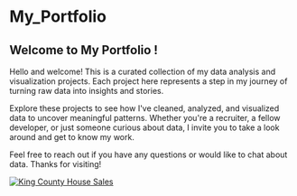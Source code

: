 # My_Portfolio
## Welcome to My Portfolio !

Hello and welcome! This is a curated collection of my data analysis and visualization projects. Each project here represents a step in my journey of turning raw data into insights and stories.

Explore these projects to see how I've cleaned, analyzed, and visualized data to uncover meaningful patterns. Whether you're a recruiter, a fellow developer, or just someone curious about data, I invite you to take a look around and get to know my work.

Feel free to reach out if you have any questions or would like to chat about data. Thanks for visiting!

<div class='tableauPlaceholder' id='viz1693290722890' style='position: relative'><noscript><a href='#'><img alt='King County House Sales ' src='https:&#47;&#47;public.tableau.com&#47;static&#47;images&#47;Ki&#47;KingCountyHouseSales_16932770524510&#47;KingCountyHouseSales&#47;1_rss.png' style='border: none' /></a></noscript><object class='tableauViz'  style='display:none;'><param name='host_url' value='https%3A%2F%2Fpublic.tableau.com%2F' /> <param name='embed_code_version' value='3' /> <param name='site_root' value='' /><param name='name' value='KingCountyHouseSales_16932770524510&#47;KingCountyHouseSales' /><param name='tabs' value='no' /><param name='toolbar' value='yes' /><param name='static_image' value='https:&#47;&#47;public.tableau.com&#47;static&#47;images&#47;Ki&#47;KingCountyHouseSales_16932770524510&#47;KingCountyHouseSales&#47;1.png' /> <param name='animate_transition' value='yes' /><param name='display_static_image' value='yes' /><param name='display_spinner' value='yes' /><param name='display_overlay' value='yes' /><param name='display_count' value='yes' /><param name='language' value='en-US' /></object></div>                <script type='text/javascript'>                    var divElement = document.getElementById('viz1693290722890');                    var vizElement = divElement.getElementsByTagName('object')[0];                    if ( divElement.offsetWidth > 800 ) { vizElement.style.minWidth='1366px';vizElement.style.maxWidth='100%';vizElement.style.minHeight='795px';vizElement.style.maxHeight=(divElement.offsetWidth*0.75)+'px';} else if ( divElement.offsetWidth > 500 ) { vizElement.style.minWidth='1366px';vizElement.style.maxWidth='100%';vizElement.style.minHeight='795px';vizElement.style.maxHeight=(divElement.offsetWidth*0.75)+'px';} else { vizElement.style.width='100%';vizElement.style.height='2077px';}                     var scriptElement = document.createElement('script');                    scriptElement.src = 'https://public.tableau.com/javascripts/api/viz_v1.js';                    vizElement.parentNode.insertBefore(scriptElement, vizElement);                </script>
